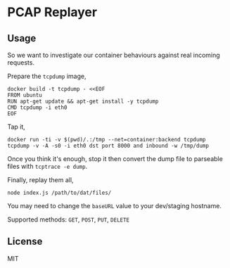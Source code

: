 # PCAP Replayer

## Usage

So we want to investigate our container behaviours against real incoming requests.

Prepare the `tcpdump` image,

```
docker build -t tcpdump - <<EOF
FROM ubuntu
RUN apt-get update && apt-get install -y tcpdump
CMD tcpdump -i eth0
EOF

```

Tap it,

`docker run -ti -v $(pwd)/.:/tmp --net=container:backend tcpdump tcpdump -v -A -s0 -i eth0 dst port 8000 and inbound -w /tmp/dump`

Once you think it's enough, stop it then convert the dump file to parseable files with `tcptrace -e dump`.

Finally, replay them all,

`node index.js /path/to/dat/files/`

You may need to change the `baseURL` value to your dev/staging hostname.

Supported methods: `GET`, `POST`, `PUT`, `DELETE`

## License

MIT
